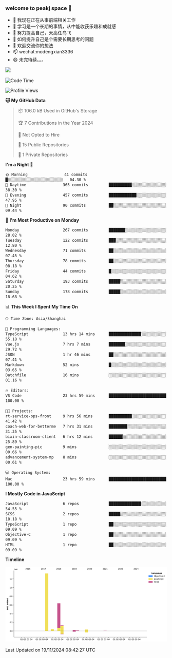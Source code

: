 ### welcome to peakj space 👋



- 🔭 我现在正在从事前端相关工作
- 🌱 学习是一个长期的事情，从中能收获乐趣和成就感
- 👯 努力提高自己，天高任鸟飞
- 🤔 如何提升自己是个需要长期思考的问题
- 💬 欢迎交流你的想法
- 📫 wechat:modengxian3336
- 😄 未完待续。。。

![](https://s2.ax1x.com/2019/06/28/ZKxc4J.jpg)

<!--START_SECTION:waka-->
![Code Time](http://img.shields.io/badge/Code%20Time-4%2C072%20hrs%2016%20mins-blue)

![Profile Views](http://img.shields.io/badge/Profile%20Views-0-blue)

**🐱 My GitHub Data** 

> 📦 106.0 kB Used in GitHub's Storage 
 > 
> 🏆 7 Contributions in the Year 2024
 > 
> 🚫 Not Opted to Hire
 > 
> 📜 15 Public Repositories 
 > 
> 🔑 1 Private Repositories 
 > 
**I'm a Night 🦉** 

```text
🌞 Morning                41 commits          █░░░░░░░░░░░░░░░░░░░░░░░░   04.30 % 
🌆 Daytime                365 commits         ██████████░░░░░░░░░░░░░░░   38.30 % 
🌃 Evening                457 commits         ████████████░░░░░░░░░░░░░   47.95 % 
🌙 Night                  90 commits          ██░░░░░░░░░░░░░░░░░░░░░░░   09.44 % 
```
📅 **I'm Most Productive on Monday** 

```text
Monday                   267 commits         ███████░░░░░░░░░░░░░░░░░░   28.02 % 
Tuesday                  122 commits         ███░░░░░░░░░░░░░░░░░░░░░░   12.80 % 
Wednesday                71 commits          ██░░░░░░░░░░░░░░░░░░░░░░░   07.45 % 
Thursday                 78 commits          ██░░░░░░░░░░░░░░░░░░░░░░░   08.18 % 
Friday                   44 commits          █░░░░░░░░░░░░░░░░░░░░░░░░   04.62 % 
Saturday                 193 commits         █████░░░░░░░░░░░░░░░░░░░░   20.25 % 
Sunday                   178 commits         █████░░░░░░░░░░░░░░░░░░░░   18.68 % 
```


📊 **This Week I Spent My Time On** 

```text
🕑︎ Time Zone: Asia/Shanghai

💬 Programming Languages: 
TypeScript               13 hrs 14 mins      ██████████████░░░░░░░░░░░   55.18 % 
Vue.js                   7 hrs 7 mins        ███████░░░░░░░░░░░░░░░░░░   29.72 % 
JSON                     1 hr 46 mins        ██░░░░░░░░░░░░░░░░░░░░░░░   07.41 % 
Markdown                 52 mins             █░░░░░░░░░░░░░░░░░░░░░░░░   03.65 % 
Batchfile                16 mins             ░░░░░░░░░░░░░░░░░░░░░░░░░   01.16 % 

🔥 Editors: 
VS Code                  23 hrs 59 mins      █████████████████████████   100.00 % 

🐱‍💻 Projects: 
rt-service-ops-front     9 hrs 56 mins       ██████████░░░░░░░░░░░░░░░   41.42 % 
coach-web-for-betterme   7 hrs 31 mins       ████████░░░░░░░░░░░░░░░░░   31.35 % 
bixin-classroom-client   6 hrs 12 mins       ██████░░░░░░░░░░░░░░░░░░░   25.89 % 
gen-painting-pic         9 mins              ░░░░░░░░░░░░░░░░░░░░░░░░░   00.66 % 
advancement-system-mp    8 mins              ░░░░░░░░░░░░░░░░░░░░░░░░░   00.61 % 

💻 Operating System: 
Mac                      23 hrs 59 mins      █████████████████████████   100.00 % 
```

**I Mostly Code in JavaScript** 

```text
JavaScript               6 repos             ██████████████░░░░░░░░░░░   54.55 % 
SCSS                     2 repos             █████░░░░░░░░░░░░░░░░░░░░   18.18 % 
TypeScript               1 repo              ██░░░░░░░░░░░░░░░░░░░░░░░   09.09 % 
Objective-C              1 repo              ██░░░░░░░░░░░░░░░░░░░░░░░   09.09 % 
HTML                     1 repo              ██░░░░░░░░░░░░░░░░░░░░░░░   09.09 % 
```



**Timeline**

![Lines of Code chart](https://raw.githubusercontent.com/PeakJ/PeakJ/master/assets/bar_graph.png)


 Last Updated on 19/11/2024 08:42:27 UTC
<!--END_SECTION:waka-->
